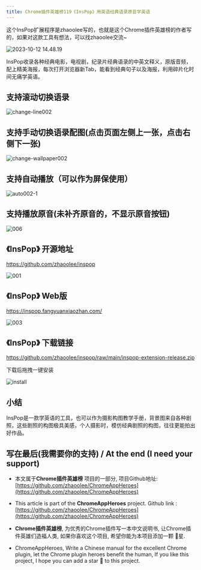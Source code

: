 ```yaml
---
title: Chrome插件英雄榜119《InsPop》用英语经典语录原音学英语
---
```


这个InsPop扩展程序是zhaoolee写的，也就是这个Chrome插件英雄榜的作者写的，如果对这款工具有想法，可以找zhaoolee交流~

![2023-10-12 14.48.19](https://cdn.fangyuanxiaozhan.com/assets/1697093430853RcmPDSTF.gif)

InsPop收录各种经典电影，电视剧，纪录片经典语录的中英文释义，原版音频，配上精美海报，每次打开浏览器新Tab，能看到经典句子以及海报，利用碎片化时间无痛学英语。



## 支持滚动切换语录



![change-line002](https://cdn.fangyuanxiaozhan.com/assets/16970916243661RhGYmGT.gif)



## 支持手动切换语录配图(点击页面左侧上一张，点击右侧下一张)



![change-wallpaper002](https://cdn.fangyuanxiaozhan.com/assets/1697091651409pxERMD1T.gif)

## 支持自动播放（可以作为屏保使用）

![auto002-1](https://cdn.fangyuanxiaozhan.com/assets/1697091705171Pa8NaHPr.gif)



## 支持播放原音(未补齐原音的，不显示原音按钮)



![006](https://cdn.fangyuanxiaozhan.com/assets/1697092148879dAQTMj4K.jpeg)


## 《InsPop》 开源地址

https://github.com/zhaoolee/inspop



![001](https://cdn.fangyuanxiaozhan.com/assets/1697091558092eNTZbDHt.jpeg)

## 《InsPop》 Web版

https://inspop.fangyuanxiaozhan.com/

![003](https://cdn.fangyuanxiaozhan.com/assets/1697091550227RNESaMCt.jpeg)


## 《InsPop》 下载链接

https://github.com/zhaoolee/inspop/raw/main/inspop-extension-release.zip



下载后拖拽一键安装

![install](https://cdn.fangyuanxiaozhan.com/assets/1697091575920DRBRd3dJ.gif)




## 小结

InsPop是一款学英语的工具，也可以作为摄影构图教学手册，背景图来自各种剧照，这些剧照的构图极具美感，个人摄影时，模仿经典剧照的构图，往往更能拍出好作品。




## 写在最后(我需要你的支持) / At the end (I need your support)

- 本文属于**Chrome插件英雄榜** 项目的一部分, 项目Github地址: [https://github.com/zhaoolee/ChromeAppHeroes](https://github.com/zhaoolee/ChromeAppHeroes)


- This article is part of the **ChromeAppHeroes** project. Github link : [https://github.com/zhaoolee/ChromeAppHeroes](https://github.com/zhaoolee/ChromeAppHeroes) 

- **Chrome插件英雄榜**, 为优秀的Chrome插件写一本中文说明书, 让Chrome插件英雄们造福人类, 如果你喜欢这个项目, 希望你能为本项目添加一颗 🌟星.

- ChromeAppHeroes, Write a Chinese manual for the excellent Chrome plugin, let the Chrome plugin heroes benefit the human, If you like this project, I hope you can add a star 🌟 to this project.

